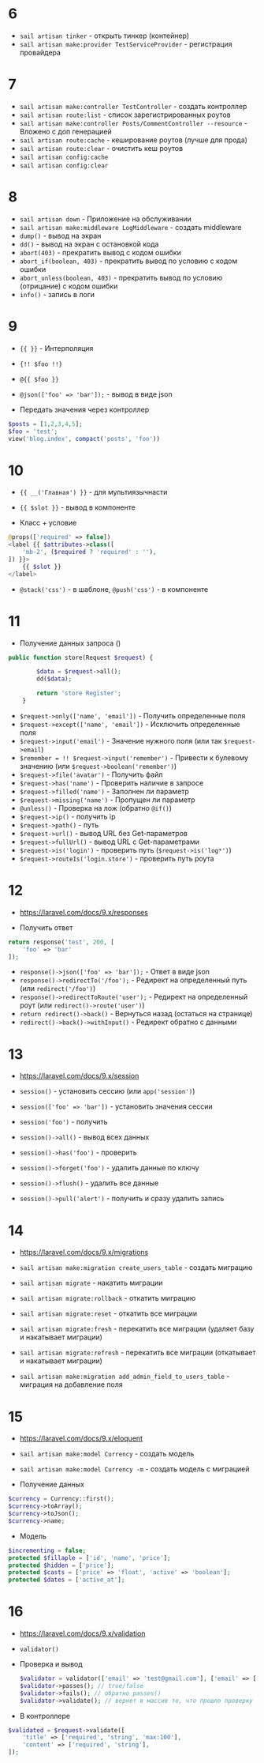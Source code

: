 # 6
- ```sail artisan tinker``` - открыть тинкер (контейнер)
- ```sail artisan make:provider TestServiceProvider``` - регистрация провайдера

# 7
- ```sail artisan make:controller TestController``` - создать контроллер
- ```sail artisan route:list``` - список зарегистрированных роутов
- ```sail artisan make:controller Posts/CommentController --resource``` - Вложено с доп генерацией
- ```sail artisan route:cache``` - кеширование роутов (лучше для прода)
- ```sail artisan route:clear``` - очистить кеш роутов
- ```sail artisan config:cache```
- ```sail artisan config:clear```

# 8 
- ```sail artisan down``` - Приложение на обслуживании
- ```sail artisan make:middleware LogMiddleware``` - создать middleware
- ```dump()``` - вывод на экран
- ```dd()``` - вывод на экран с остановкой кода
- ```abort(403)``` - прекратить вывод с кодом ошибки
- ```abort_if(boolean, 403)``` - прекратить вывод по условию с кодом ошибки
- ```abort_unless(boolean, 403)``` - прекратить вывод по условию (отрицание) с кодом ошибки
- ```info()``` - запись в логи

# 9
- ```{{ }}``` - Интерполяция
- ```{!! $foo !!}```
- ```@{{ $foo }}```
- ```@json(['foo' => 'bar']);``` - вывод в виде json

- Передать значения через контроллер
```php
$posts = [1,2,3,4,5];
$foo = 'test';
view('blog.index', compact('posts', 'foo'))
```

# 10
- ```{{ __('Главная') }}``` - для мультиязычнасти
- ```{{ $slot }}``` - вывод в компоненте

- Класс + условие
```php
@props(['required' => false])
<label {{ $attributes->class([
    'mb-2', ($required ? 'required' : ''),
]) }}>
    {{ $slot }}
</label>
```

- ```@stack('css')``` - в шаблоне, ```@push('css')``` - в компоненте

# 11
- Получение данных запроса ()
```php
public function store(Request $request) {

        $data = $request->all();
        dd($data);

        return 'store Register';
    }
```
- ```$request->only(['name', 'email'])``` - Получить определенные поля
- ```$request->except(['name', 'email'])``` - Исключить определенные поля
- ```$request->input('email')``` - Значение нужного поля (или так ```$request->email```)
- ```$remember = !! $request->input('remember')``` - Привести к булевому значению (или ```$request->boolean('remember')```)
- ```$request->file('avatar')``` - Получить файл
- ```$request->has('name')``` - Проверить наличие в запросе
- ```$request->filled('name')``` - Заполнен ли параметр
- ```$request->missing('name')``` - Пропущен ли параметр
- ```@unless()``` - Проверка на лож (обратно ```@if()```) 
- ```$request->ip()``` - получить ip
- ```$request->path()``` - путь
- ```$request->url()``` - вывод URL без Get-параметров
- ```$request->fullUrl()``` - вывод URL с Get-параметрами
- ```$request->is('login')``` - проверить путь (```$request->is('log*')```)
- ```$request->routeIs('login.store')``` - проверить путь роута

# 12 
- https://laravel.com/docs/9.x/responses

- Получить ответ
```php
return response('test', 200, [
    'foo' => 'bar'
]);
```
- ```response()->json(['foo' => 'bar']);``` - Ответ в виде json
- ```response()->redirectTo('/foo');``` - Редирект на определенный путь (или ```redirect('/foo')```)
- ```response()->redirectToRoute('user');``` - Редирект на определенный роут (или ```redirect()->route('user')```)
- ```return redirect()->back()``` - Вернуться назад (остаться на странице)
- ```redirect()->back()->withInput()``` - Редирект обратно с данными

# 13
- https://laravel.com/docs/9.x/session

- ```session()``` - установить сессию (или ```app('session')```)
- ```session(['foo' => 'bar'])``` - установить значения сессии
- ```session('foo')``` - получить
- ```session()->all()``` - вывод всех данных
- ```session()->has('foo')``` - проверить 
- ```session()->forget('foo')``` - удалить данные по ключу
- ```session()->flush()``` - удалить все данные
- ```session()->pull('alert')``` - получить и сразу удалить запись

# 14
- https://laravel.com/docs/9.x/migrations
  
- ```sail artisan make:migration create_users_table``` - создать миграцию
- ```sail artisan migrate``` - накатить миграции
- ```sail artisan migrate:rollback``` - откатить миграцию
- ```sail artisan migrate:reset``` - откатить все миграции
- ```sail artisan migrate:fresh``` - перекатить все миграции (удаляет базу и накатывает миграции)
- ```sail artisan migrate:refresh``` - перекатить все миграции (откатывает и накатывает миграции)
- ```sail artisan make:migration add_admin_field_to_users_table``` - миграция на добавление поля

# 15
- https://laravel.com/docs/9.x/eloquent

- ```sail artisan make:model Currency``` - создать модель
- ```sail artisan make:model Currency -m``` - создать модель с миграцией 
- Получение данных
```php
$currency = Currency::first();
$currency->toArray();
$currency->toJson();
$currency->name;
```
- Модель
```php
$incrementing = false;
protected $fillaple = ['id', 'name', 'price'];
protected $hidden = ['price'];
protected $casts = ['price' => 'float', 'active' => 'boolean'];
protected $dates = ['active_at'];

```

# 16
- https://laravel.com/docs/9.x/validation

- ```validator()```
- Проверка и вывод
  ```php
  $validator = validator(['email' => 'test@gmail.com'], ['email' => ['required', 'string', 'email']]);
  $validator->passes(); // true/false
  $validator->fails(); // обратно passes()
  $validator->validate(); // вернет в массив то, что прошло проверку
  ```
- В контроллере
```php
$validated = $request->validate([
    'title' => ['required', 'string', 'max:100'],
    'content' => ['required', 'string'],
]);
```
